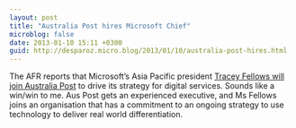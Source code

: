 ```yaml
---
layout: post
title: "Australia Post hires Microsoft Chief"
microblog: false
date: 2013-01-10 15:11 +0300
guid: http://desparoz.micro.blog/2013/01/10/australia-post-hires.html
---
```

<p>The AFR reports that Microsoft’s Asia Pacific president <a href="http://www.afr.com/p/technology/microsoft_chief_quits_to_join_australia_vXn9lmYMsPFbz7XzzdtlrO">Tracey Fellows will join Australia Post</a> to drive its strategy for digital services.
Sounds like a win/win to me. Aus Post gets an experienced executive, and Ms Fellows joins an organisation that has a commitment to an ongoing strategy to use technology to deliver real world differentiation.</p>
